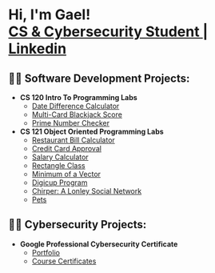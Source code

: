 <h1>Hi, I'm Gael! <br/><a href="https://github.com/alejandro-garf">CS & Cybersecurity Student </a> | <a href="https://www.linkedin.com/in/gael-alejandro-fonseca/">Linkedin</a>

<h2>👨‍💻 Software Development Projects:</h2>

- <b>CS 120 Intro To Programming Labs</b>
  - [Date Difference Calculator](https://github.com/cpsc-spring-2023/cpsc-120-lab-03-alejandro-sora/tree/main/part-2)
  - [Multi-Card Blackjack Score](https://github.com/cpsc-spring-2023/cpsc-120-lab-07-alejandro-albert/tree/main/part-2)
  - [Prime Number Checker](https://github.com/cpsc-spring-2023/cpsc-120-lab-08-albert-and-alejandro/tree/main/part-2)
- <b>CS 121 Object Oriented Programming Labs</b>
  - [Restaurant Bill Calculator](https://github.com/CSUF-CPSC121L-2023F/lab-01-alejandro-garf/tree/main/prob01)
  - [Credit Card Approval](https://github.com/CSUF-CPSC121L-2023F/lab-01-alejandro-garf/tree/main/prob01)
  - [Salary Calculator](https://github.com/CSUF-CPSC121L-2023F/lab03-alejandro-garf/tree/main/prob02)
  - [Rectangle Class](https://github.com/CSUF-CPSC121L-2023F/lab-04-alejandro-garf/tree/main/prob02)
  - [Minimum of a Vector](https://github.com/CSUF-CPSC121L-2023F/lab-05-alejandro-garf/tree/main/prob01)
  - [Digicup Program](https://github.com/CSUF-CPSC121L-2023F/lab-06-alejandro-garf/tree/main/prob02)
  - [Chirper: A Lonley Social Network](https://github.com/CSUF-CPSC121L-2023F/lab-07-alejandro-garf/tree/main/prob02)
  - [Pets](https://github.com/CSUF-CPSC121L-2023F/lab-08-alejandro-garf/tree/main/prob02)
 <h2>👨‍💻 Cybersecurity Projects:</h2>

 - <b>Google Professional Cybersecurity Certificate</b>
   - [Portfolio](https://github.com/alejandro-garf/GoogleCybersecurityPortfolio/blob/main/README.md)
   - [Course Certificates](https://github.com/alejandro-garf/Certificates/blob/main/README.md)



<!--
**joshmadakor1/joshmadakor1** is a ✨ _special_ ✨ repository because its `README.md` (this file) appears on your GitHub profile.

Here are some ideas to get you started:

- 🔭 I’m currently working on ...
- 🌱 I’m currently learning ...
- 👯 I’m looking to collaborate on ...
- 🤔 I’m looking for help with ...
- 💬 Ask me about ...
- 📫 How to reach me: ...
- 😄 Pronouns: ...
- ⚡ Fun fact: ...
-->
